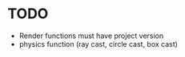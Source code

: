# TODO

- Render functions must have project version
- physics function (ray cast, circle cast, box cast)
